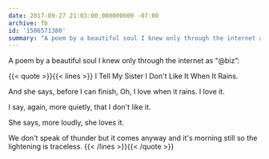 ```yaml
---
date: 2017-09-27 21:03:00.000000000 -07:00
archive: fb
id: '1506571380'
summary: "A poem by a beautiful soul I knew only through the internet as “@biz”: I Tell My Sister I Don't Like It When It Rains."
---
```


A poem by a beautiful soul I knew only through the internet as “@biz”:

{{< quote >}}{{< lines >}}
I Tell My Sister I Don't Like It When It Rains.

And she says, before I can finish,
Oh, I love when it rains. I love it.

I say, again, more quietly, that I don't like it.

She says, more loudly, she loves it.

We don't speak of thunder but it comes anyway and it's morning still so the lightening is traceless.
{{< /lines >}}{{< /quote >}}
